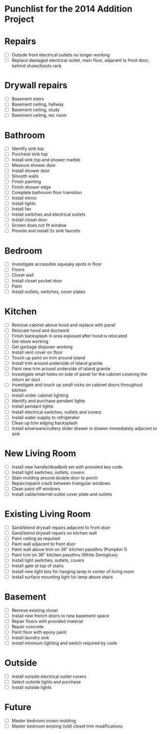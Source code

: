 Punchlist for the 2014 Addition Project
=======================================

# Repairs
- [ ] Outside front electrical outlets no longer working
- [ ] Replace damaged electrical outlet, main floor, adjacent to front door, behind shoes/boots rack

# Drywall repairs
- [ ] Basement stairs
- [ ] Basement ceiling, hallway
- [ ] Basement ceiling, study
- [ ] Basement ceiling, rec room

# Bathroom
- [ ] Identify sink top
- [ ] Purchase sink top
- [ ] Install sink top and shower marble
- [ ] Measure shower door
- [ ] Install shower door
- [ ] Smooth walls
- [ ] Finish painting
- [ ] Finish shower edge
- [ ] Complete bathroom floor transition
- [ ] Install mirror
- [ ] Install lights
- [ ] Install fan
- [ ] Install switches and electrical outlets
- [ ] Install closet door
- [ ] Screen does not fit window
- [ ] Provide and install 2x sink faucets

# Bedroom
- [ ] Investigate accessible squeaky spots in floor
- [ ] Floors
- [ ] Closet wall
- [ ] Install closet pocket door
- [ ] Paint
- [ ] Install outlets, switches, cover plates

# Kitchen
- [ ] Remove cabinet above hood and replace with panel
- [ ] Relocate hood and ductwork
- [ ] Finish backsplash in area exposed after hood is relocated
- [ ] Get stove working
- [ ] Get garbage disposer working
- [ ] Install vent cover on floor
- [ ] Touch up paint on trim around island
- [ ] Install trim around underside of island granite
- [ ] Paint new trim around underside of island granite
- [ ] Investigate small holes on side of panel for the cabinet covering the return air duct
- [ ] Investigate and touch up small nicks on cabinet doors throughout kitchen
- [ ] Install under cabinet lighting
- [ ] Identify and purchase pendant lights
- [ ] Install pendant lights
- [ ] Install electrical switches, outlets and covers
- [ ] Install water supply to refrigerator
- [ ] Clean up trim edging backsplash
- [ ] Install silverware/cutlery slider drawer in drawer immediately adjacent to sink

# New Living Room
- [ ] Install new handle/deadbolt set with provided key code
- [ ] Install light switches, outlets, covers
- [ ] Stain molding around double door to porch
- [ ] Repair/repaint crack between triangular windows
- [ ] Clean paint off windows
- [ ] Install cable/internet outlet cover plate and outlets

# Existing Living Room
- [ ] Sand/blend drywall repairs adjacent to front door
- [ ] Sand/belnd drywall repairs on kitchen wall
- [ ] Paint ceiling as required
- [ ] Paint wall adjacent to front door
- [ ] Paint wall above trim on 36" kitchen passthru (Pumpkin 1)
- [ ] Paint trim on 36" kitchen passthru (White Semigloss)
- [ ] Install light switches, outlets, covers
- [ ] Install gate at top of stairs
- [ ] Install new light box for hanging lamp in center of living room
- [ ] Install surface mounting light for lamp above stairs

# Basement 
- [ ] Remove existing closet
- [ ] Install new french doors to new basement space
- [ ] Repair floors with provided material
- [ ] Repair concrete
- [ ] Paint floor with epoxy paint
- [ ] Install laundry sink
- [ ] Install minimum lighting and switch required by code

# Outside
- [ ] Install outside electrical outlet covers
- [ ] Select outside lights and purchase
- [ ] Install outside lights

# Future
- [ ] Master bedroom crown molding
- [ ] Master bedroom existing (old) closet trim modifications
